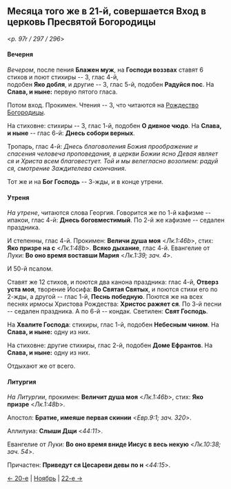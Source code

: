 
## Месяца того же в 21-й, совершается Вход в церковь Пресвятой Богородицы

<*p. 97r / 297 / 296*>

#### Вечерня

*Вечером*, после пения **Блажен муж**, на **Господи воззвах** ставят 6 стихов и поют стихиры -- 3, глас 4-й,  
подобен **Яко добля**, и другие -- 3, глас 5-й, подобен **Радуйся пос**. 
На **Слава, и ныне:** первую пятого гласа.  

Потом вход. Прокимен. Чтения -- 3, что читаются на [Рождество Богородицы](../09_september/09_08_AST.ru.md#Вечерня).  

На стиховне: стихиры -- 3, глас 1-й, подобен **О дивное чюдо**. На **Слава, и ныне** -- глас 6-й: 
**Днесь собори верных**.   

Тропарь, глас 4-й: *Днесь благоволения Божия проображение и спасения человеча проповедания, в церкви 
Божии ясно Девая являет ся и Христа всем благовестует. Той и мы велегласно возопием: радуй ся, 
смотрение Заждителева скончания*. 

Тот же и на **Бог Господь** -- 3-жды, и в конце утрени. 

#### Утреня

*На утрене*, читаются слова Георгия. 
Говорится же по 1-й кафизме -- ипакои, глас 4-й: **Днесь боговместимый**. 
По 2-й же кафизме -- седален праздника. 

И степенны, глас 4-й. Прокимен: **Величи душа моя** <*Лк.1:46b*>, стих: **Яко призре на с** <*Лк.1:48b*>.
**Всяко дыхание**, глас 4-й. 
Евангелие от Луки: **Во оно время воставши Мария** <*Лк.1:39; зач. 4*>. 

И 50-й псалом. 

Ставят же 12 стихов, и поются два канона праздника: глас 4-й, **Отверз уста моя**, творение Иосифа: 
**Во Святая Святых**, и поются стихи его по 2-жды, а другой -- глас 1-й, **Песнь победную**. 
Поются же на всех песнях ирмосы Христова Рождества: **Христос ражяет ся**.
По 3-й песни -- седален праздника. 
А по 6-й -- кондак. 
Светилен: **Свят Господь**. 

На **Хвалите Господа**: стихиры, глас 1-й, подобен **Небесным чином**. На **Слава, и ныне:** одну из них. 

На стиховне: другие стихиры, глас 2-й, подобен **Доме Ефрантов**. На **Слава, и ныне:** одну из них. 
 
Отдыхают же от всего.

#### Литургия

*На Литургии*, прокимен: **Величит душа моя** <*Лк.1:46b*>, стих: **Яко призре** <*Лк.1:48b*>.

Апостол: **Братие, имеяше первая скинии** <*Евр.9:1; зач. 320*>. 

Аллилуиа: **Слыши Дщи** <*44:11*>. 

Евангелие от Луки: **Во оно время вниде Иисус в весь некую** <*Лк.10:38; зач. 54*>. 

Причастен: **Приведут ся Цесареви девы по н** <*44:15*>.  

[← 20-е](11_20_AST.ru.md) | [Ноябрь](README.md#21-й) | [22-е →](11_22_AST.ru.md) 
